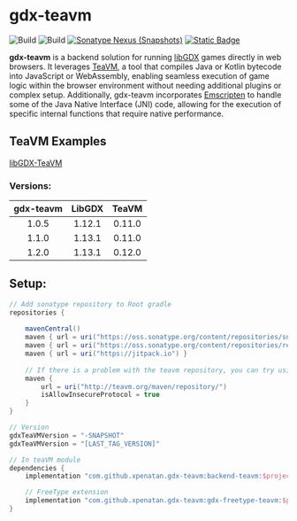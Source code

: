 # gdx-teavm

![Build](https://github.com/xpenatan/gdx-teavm/actions/workflows/release.yml/badge.svg)
![Build](https://github.com/xpenatan/gdx-teavm/actions/workflows/snapshot.yml/badge.svg)
[![Sonatype Nexus (Snapshots)](https://img.shields.io/nexus/releases/com.github.xpenatan.gdx-teavm/backend-teavm?nexusVersion=2&server=https%3A%2F%2Foss.sonatype.org&label=release)](https://repo.maven.apache.org/maven2/com/github/xpenatan/gdx-teavm/)
[![Static Badge](https://img.shields.io/badge/snapshot---SNAPSHOT-red)](https://oss.sonatype.org/content/repositories/snapshots/com/github/xpenatan/gdx-teavm/)

**gdx-teavm** is a backend solution for running [libGDX](https://github.com/libgdx/libgdx) games directly in web browsers. It leverages [TeaVM](https://github.com/konsoletyper/teavm), a tool that compiles Java or Kotlin bytecode into JavaScript or WebAssembly, enabling seamless execution of game logic within the browser environment without needing additional plugins or complex setup.
Additionally, gdx-teavm incorporates [Emscripten](https://emscripten.org/) to handle some of the Java Native Interface (JNI) code, allowing for the execution of specific internal functions that require native performance.

## TeaVM Examples
[libGDX-TeaVM](https://github.com/xpenatan/libGDX-TeaVM)

### Versions:
| gdx-teavm |  LibGDX  | TeaVM  |
|:---------:|:--------:|:------:|
|   1.0.5   |  1.12.1  | 0.11.0 |
|   1.1.0   |  1.13.1  | 0.11.0 |
|   1.2.0   |  1.13.1  | 0.12.0 |

## Setup:
```groovy
// Add sonatype repository to Root gradle
repositories {
    
    mavenCentral()
    maven { url = uri("https://oss.sonatype.org/content/repositories/snapshots/") }
    maven { url = uri("https://oss.sonatype.org/content/repositories/releases/") }
    maven { url = uri("https://jitpack.io") }
    
    // If there is a problem with the teavm repository, you can try using http
    maven {
        url = uri("http://teavm.org/maven/repository/")
        isAllowInsecureProtocol = true
    }
}

// Version
gdxTeaVMVersion = "-SNAPSHOT"
gdxTeaVMVersion = "[LAST_TAG_VERSION]"

// In teaVM module
dependencies {
    implementation "com.github.xpenatan.gdx-teavm:backend-teavm:$project.gdxTeaVMVersion"

    // FreeType extension
    implementation "com.github.xpenatan.gdx-teavm:gdx-freetype-teavm:$project.gdxTeaVMVersion"
}
```